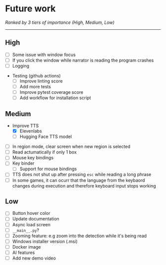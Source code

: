 # Future work
*Ranked by 3 tiers of importance (High, Medium, Low)*

---
## High
- [ ] Some issue with window focus
- [ ] If you click the window while narrator is reading the program crashes
- [ ] Logging
- Testing (github actions)
    - [ ] Improve linting score
    - [ ] Add more tests
    - [ ] Improve pytest coverage score
    - [ ] Add workflow for installation script
## Medium
- Improve TTS
  - [x] Elevenlabs
  - [ ] Hugging Face TTS model
- [ ] In region mode, clear screen when new region is selected
- [ ] Read actumatically if  only 1 box
- [ ] Mouse key bindings
- [ ] Key binder
  - [ ] Support for mouse bindings
- [ ] TTS does not shut up after pressing `esc` while reading a long phrase
- [ ] In some games, it can ocurr that the language from the keybaord changes during execution and therefore keyboard input stops working
## Low
  - [ ] Button hover color
  - [ ] Update documentation
  - [ ] Async load screen
  - [ ] `__main__.py`?
  - [ ] Zooming feature: e.g zoom into the detection while it's being read
  - [ ] Windows installer version (.msi)
  - [ ] Docker image
  - [ ] AI features
  - [ ] Add new demo video
